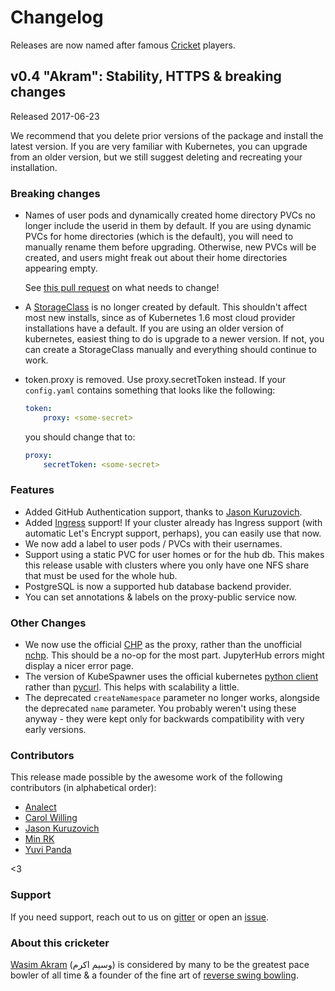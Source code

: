 # Changelog

Releases are now named after famous [Cricket](https://en.wikipedia.org/wiki/Cricket) players.

## v0.4 "Akram": Stability, HTTPS & breaking changes

Released 2017-06-23


We recommend that you delete prior versions of the package and install the
latest version. If you are very familiar with Kubernetes, you can upgrade from
an older version, but we still suggest deleting and recreating your
installation.


### Breaking changes ###

* Names of user pods and dynamically created home directory PVCs no longer include
  the userid in them by default. If you are using dynamic PVCs for home directories
  (which is the default), you will need to manually rename them before upgrading.
  Otherwise, new PVCs will be created, and users might freak out about their home
  directories appearing empty. 
  
  See [this pull request](https://github.com/jupyterhub/kubespawner/pull/56) on
  what needs to change! 

* A [StorageClass](https://kubernetes.io/docs/concepts/storage/persistent-volumes/#storageclasses)
  is no longer created by default. This shouldn't affect most new installs,
  since as of Kubernetes 1.6 most cloud provider installations have a default.
  If you are using an older version of kubernetes, easiest thing to do is upgrade
  to a newer version. If not, you can create a StorageClass manually and everything
  should continue to work.
  
* token.proxy is removed. Use proxy.secretToken instead.
  If your `config.yaml` contains something that looks like the following:
  
  ```yaml
  token:
      proxy: <some-secret>
  ```
  
  you should change that to:
  
  ```yaml
  proxy:
      secretToken: <some-secret>
  ```


### Features ###

* Added GitHub Authentication support, thanks to [Jason Kuruzovich](https://github.com/jkuruzovich).
* Added [Ingress](https://kubernetes.io/docs/concepts/services-networking/ingress/) support! 
  If your cluster already has Ingress support (with automatic Let's Encrypt support, perhaps),
  you can easily use that now.
* We now add a label to user pods / PVCs with their usernames.
* Support using a static PVC for user homes or for the hub db. This makes this release usable
  with clusters where you only have one NFS share that must be used for the whole hub.
* PostgreSQL is now a supported hub database backend provider.
* You can set annotations & labels on the proxy-public service now.
 
### Other Changes ###

* We now use the official [CHP](http://github.com/jupyterhub/configurable-http-proxy)
  as the proxy, rather than the unofficial [nchp](https://github.com/yuvipanda/jupyterhub-nginx-chp).
  This should be a no-op for the most part. JupyterHub errors might display a
  nicer error page.
* The version of KubeSpawner uses the official kubernetes 
  [python client](https://github.com/kubernetes-incubator/client-python/) rather than
  [pycurl](http://pycurl.io/). This helps with scalability a little.
* The deprecated `createNamespace` parameter no longer works, alongside the
  deprecated `name` parameter. You probably weren't using these anyway - they
  were kept only for backwards compatibility with very early versions.

### Contributors ###

This release made possible by the awesome work of the following contributors (in alphabetical order):

* [Analect](https://github.com/analect)
* [Carol Willing](https://github.com/willingc)
* [Jason Kuruzovich](https://github.com/jkuruzovich)
* [Min RK](https://github.com/minrk/)
* [Yuvi Panda](https://github.com/yuvipanda/)

<3

### Support ###

If you need support, reach out to us on
[gitter](https://gitter.im/jupyterhub/jupyterhub) or open an
[issue](https://github.com/jupyterhub/helm-chart/issues).

### About this cricketer ###

[Wasim Akram](https://en.wikipedia.org/wiki/Wasim_Akram) (وسیم اکرم) is considered by many to be
the greatest pace bowler of all time & a founder of the fine art of [reverse swing bowling](https://en.wikipedia.org/wiki/Swing_bowling#Reverse_swing).
